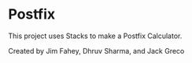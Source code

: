 # Postfix

This project uses Stacks to make a Postfix Calculator.

Created by Jim Fahey, Dhruv Sharma, and Jack Greco
